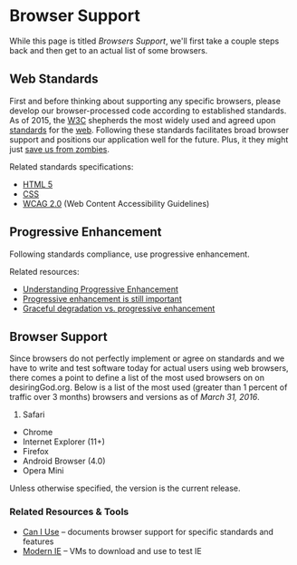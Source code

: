 # Browser Support

While this page is titled _Browsers Support_, we'll first take a couple steps back and then get to an actual list of some browsers.

## Web Standards

First and before thinking about supporting any specific browsers, please develop our browser-processed code according to established standards. As of 2015, the [W3C](http://www.w3.org) shepherds the most widely used and agreed upon [standards](http://www.w3.org/standards/) for the [web](http://www.w3.org/standards/webdesign/). Following these standards facilitates broad browser support and positions our application well for the future. Plus, it they might just [save us from zombies](https://vimeo.com/110256895).

Related standards specifications:

- [HTML 5](http://www.w3.org/TR/2014/REC-html5-20141028/)
- [CSS](http://www.w3.org/Style/CSS/)
- [WCAG 2.0](http://www.w3.org/TR/2008/REC-WCAG20-20081211/) (Web Content Accessibility Guidelines)

## Progressive Enhancement

Following standards compliance, use progressive enhancement.

Related resources:

- [Understanding Progressive Enhancement](http://alistapart.com/article/understandingprogressiveenhancement)
- [Progressive enhancement is still important](https://jakearchibald.com/2013/progressive-enhancement-still-important/)
- [Graceful degradation vs. progressive enhancement](https://docs.webplatform.org/wiki/tutorials/graceful_degradation_versus_progressive_enhancement)

## Browser Support

Since browsers do not perfectly implement or agree on standards and we have to write and test software today for actual users using web browsers, there comes a point to define a list of the most used browsers on on desiringGod.org. Below is a list of the most used (greater than 1 percent of traffic over 3 months) browsers and versions as of _March 31, 2016_.

1. Safari
- Chrome
- Internet Explorer (11+)
- Firefox
- Android Browser (4.0)
- Opera Mini 

Unless otherwise specified, the version is the current release.

### Related Resources & Tools

- [Can I Use](http://caniuse.com) – documents browser support for specific standards and features
- [Modern IE](http://dev.modern.ie) – VMs to download and use to test IE

